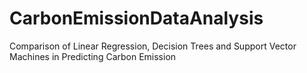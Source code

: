 # CarbonEmissionDataAnalysis
 Comparison of Linear Regression, Decision Trees and Support Vector Machines in Predicting Carbon Emission 
